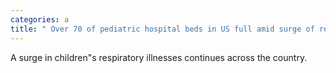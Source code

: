 ```yaml
---
categories: a
title: " Over 70 of pediatric hospital beds in US full amid surge of respiratory illnesses "
---
```

A surge in children"s respiratory illnesses continues across the country.